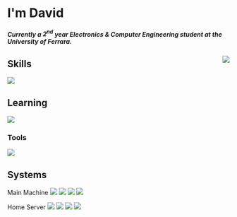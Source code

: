 # I'm David
##### Currently a $2^{nd}$ year Electronics & Computer Engineering student at the University of Ferrara.

<img align="right" src="https://github-readme-stats.vercel.app/api?username=Constrat&show_icons=true&theme=dark">

## Skills
![](https://skillicons.dev/icons?i=c,java,js,py,powershell,php&theme=dark&perline=3)

## Learning 
![](https://skillicons.dev/icons?i=cs,cpp,dotnet&dark=light&perline=3)

### Tools
![](https://skillicons.dev/icons?i=vscode,visualstudio,eclipse,discord,github,git&theme=dark&perline=3)

## Systems
Main Machine
![](https://img.shields.io/badge/Strix_G17-000?logo=republicofgamers&logoColor=FF0029) ![](https://img.shields.io/badge/Ryzen_9_6900HX-000?logo=amd&logoColor=fff) ![](https://img.shields.io/badge/RTX_3070_Ti-000?logo=nvidia)
![](https://img.shields.io/badge/Windows_11_x64-0078D4?logo=windows11&logoColor=fff)

Home Server
![](https://img.shields.io/badge/GL752VW-000?logo=republicofgamers&logoColor=FF0029) ![](https://img.shields.io/badge/i7_6700HQ-000?logo=intel&logoColor=0071C5) ![](https://img.shields.io/badge/GTX_960M-000?logo=nvidia)
![](https://img.shields.io/badge/Windows_10_x64-0078D6?logo=windows10&logoColor=fff)